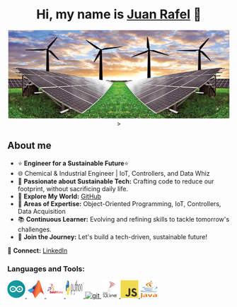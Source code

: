 <div align="center">
<h1 align="center">Hi, my name is <a href="[https://aristi.dev](https://www.linkedin.com/in/juan-rafel-ss/)">Juan Rafel</a> 👋</h1>
</div>
<div align="center">

<img src="R.jpeg" alt="My vision" width="500" height="200">>


<div align="left">

## About me

- ⭐ **Engineer for a Sustainable Future**⭐
- 🌐 Chemical & Industrial Engineer | IoT, Controllers, and Data Whiz
- 🚀 **Passionate about Sustainable Tech:** Crafting code to reduce our footprint, without sacrificing daily life.
- 📲 **Explore My World:** [GitHub](https://github.com/DEFITOSO)
- 📐 **Areas of Expertise:** Object-Oriented Programming, IoT, Controllers, Data Acquisition
- 📚 **Continuous Learner:** Evolving and refining skills to tackle tomorrow's challenges.
- 🌱 **Join the Journey:** Let's build a tech-driven, sustainable future!

🔗 **Connect:** [LinkedIn](https://linkedin.com/in/juan-rafel-ss) 
<br>

<h3 align="left">Languages and Tools:</h3>
<p align="left"> 
<a href="https://www.arduino.cc/" target="_blank" rel="noreferrer"> <img src="arduino-1.svg" alt="arduino" width="40" height="40"/> </a> 
<a href="https://es.mathworks.com/" target="_blank" rel="noreferrer"> <img src="matlab.svg" alt="Mathlab" width="40" height="40"/> </a> 
<a href="https://www.solidworks.com/" target="_blank" rel="noreferrer"> <img src="solidworks.svg" alt="cplusplus" width="40" height="40"/> </a> 
<a href="https://www.python.org/" target="_blank" rel="noreferrer"> <img src="python-3.svg" alt="css3" width="40" height="40"/> </a> 
<a href="https://git-scm.com/" target="_blank" rel="noreferrer"> <img src="https://www.vectorlogo.zone/logos/git-scm/git-scm-icon.svg" alt="git" width="40" height="40"/> </a> 
<a href="https://www.microsoft.com/es-es/sql-server" target="_blank" rel="noreferrer"> <img src="microsoft-sql-server-1.svg" alt="html5" width="40" height="40"/> </a> 
<a href="https://www.javascript.com/" target="_blank" rel="noreferrer"> <img src="logo-javascript.svg" alt="java" width="40" height="40"/> </a> 
<a href="https://www.java.com" target="_blank" rel="noreferrer"> <img src="java-4.svg" alt="java" width="40" height="40"/> </a> 
</p>


